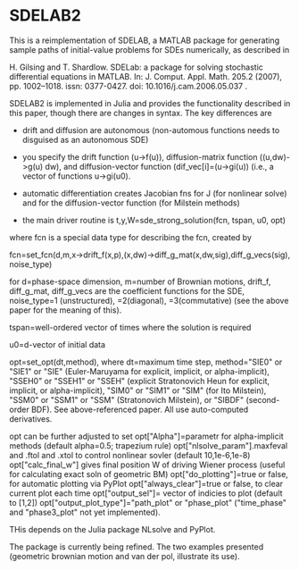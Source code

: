 # SDELAB2

This is a reimplementation of SDELAB, a MATLAB package for generating sample paths of initial-value problems for SDEs numerically,
as described in 

H. Gilsing and T. Shardlow. SDELab: a package for solving stochastic
differential equations in MATLAB. In: J. Comput. Appl. Math. 205.2 (2007),
pp. 1002–1018. issn: 0377-0427.
doi: 10.1016/j.cam.2006.05.037 .

SDELAB2 is implemented in Julia and provides the functionality described in this paper, though there are changes in syntax.
The key differences are
- drift and diffusion are autonomous (non-automous functions needs to disguised as an autonomous SDE)
- you specify the drift function (u->f(u)), 
diffusion-matrix function ((u,dw)->g(u) dw),
and diffusion-vector function (dif_vec[i]=(u->gi(u)) (i.e., a vector of functions u->gi(u0).

- automatic differentiation creates Jacobian fns for J (for nonlinear solve) 
and for the diffusion-vector function (for Milstein methods)

- the main driver routine is
t,y,W=sde_strong_solution(fcn, tspan, u0, opt)

where fcn is a special data type for describing the fcn, created by 

fcn=set_fcn(d,m,x->drift_f(x,p),(x,dw)->diff_g_mat(x,dw,sig),diff_g_vecs(sig), noise_type)

for d=phase-space dimension, m=number of Brownian motions, 
drift_f, diff_g_mat, diff_g_vecs are the coefficient functions for the SDE, 
noise_type=1 (unstructured), =2(diagonal), =3(commutative) (see the above paper for the meaning of this).

tspan=well-ordered vector of times where the solution is required

u0=d-vector of initial data

opt=set_opt(dt,method), where dt=maximum time step, 
method="SIE0" or "SIE1" or "SIE" (Euler-Maruyama for explicit, implicit, or alpha-implicit),
"SSEH0" or "SSEH1" or "SSEH" (explicit Stratonovich Heun for explicit, implicit, or alpha-implicit), 
"SIM0" or "SIM1" or "SIM" (for Ito Milstein),
"SSM0" or "SSM1" or "SSM" (Stratonovich Milstein), or 
"SIBDF" (second-order BDF). See above-referenced paper. All use auto-computed derivatives.

opt can be further adjusted to set
opt["Alpha"]=parametr for alpha-implicit methods (default alpha=0.5; trapezium rule)
opt["nlsolve_param"].maxfeval and .ftol and .xtol    to control nonlinear sovler (default 10,1e-6,1e-8)
opt["calc_final_w"] gives final position W of driving Wiener process (useful for calculating exact soln of geometric BM)
opt["do_plotting"]=true or false, for automatic plotting via PyPlot
opt["always_clear"]=true or false, to clear current plot each time
opt["output_sel"]= vector of indicies to plot (default to [1,2])
opt["output_plot_type"]="path_plot" or "phase_plot" ("time_phase" and "phase3_plot" not yet implemented).

THis depends on the Julia package NLsolve and PyPlot.

The package is currently being refined. The two examples presented (geometric brownian motion and van der pol, illustrate its use).

